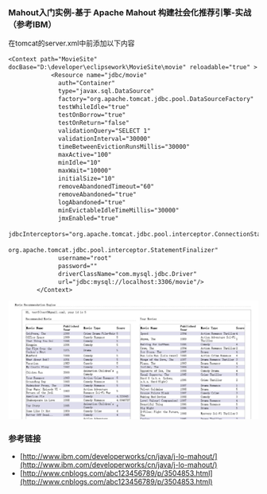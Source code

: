 
### Mahout入门实例-基于 Apache Mahout 构建社会化推荐引擎-实战（参考IBM）

在tomcat的server.xml中</Host>前添加以下内容

```
<Context path="MovieSite" docBase="D:\developer\eclipsework\MovieSite\movie" reloadable="true" >
			<Resource name="jdbc/movie"
			  auth="Container"
			  type="javax.sql.DataSource"
			  factory="org.apache.tomcat.jdbc.pool.DataSourceFactory"
			  testWhileIdle="true"
			  testOnBorrow="true"
			  testOnReturn="false"
			  validationQuery="SELECT 1"
			  validationInterval="30000"
			  timeBetweenEvictionRunsMillis="30000"
			  maxActive="100"
			  minIdle="10"
			  maxWait="10000"
			  initialSize="10"
			  removeAbandonedTimeout="60"
			  removeAbandoned="true"
			  logAbandoned="true"
			  minEvictableIdleTimeMillis="30000"
			  jmxEnabled="true"
			  jdbcInterceptors="org.apache.tomcat.jdbc.pool.interceptor.ConnectionState;
				org.apache.tomcat.jdbc.pool.interceptor.StatementFinalizer"
			  username="root"
			  password=""
			  driverClassName="com.mysql.jdbc.Driver"
			  url="jdbc:mysql://localhost:3306/movie"/>
		</Context>
```

![](moviesite.jpg)

### 参考链接

* [http://www.ibm.com/developerworks/cn/java/j-lo-mahout/](http://www.ibm.com/developerworks/cn/java/j-lo-mahout/)
* [http://www.cnblogs.com/abc123456789/p/3504853.html](http://www.cnblogs.com/abc123456789/p/3504853.html)
